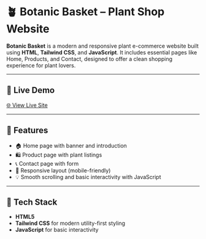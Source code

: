 # 🪴 Botanic Basket – Plant Shop Website

**Botanic Basket** is a modern and responsive plant e-commerce website built using **HTML**, **Tailwind CSS**, and **JavaScript**. It includes essential pages like Home, Products, and Contact, designed to offer a clean shopping experience for plant lovers.

---

## 🔗 Live Demo

[🌐 View Live Site](https://sharonjenifer.github.io/Greenden-Tailwind-CSS/)

---

## 🌟 Features

- 🏠 Home page with banner and introduction  
- 🛍️ Product page with plant listings  
- 📞 Contact page with form  
- 🌿 Responsive layout (mobile-friendly)  
- 💡 Smooth scrolling and basic interactivity with JavaScript  

---

## 🧰 Tech Stack

- **HTML5**  
- **Tailwind CSS** for modern utility-first styling  
- **JavaScript** for basic interactivity  



